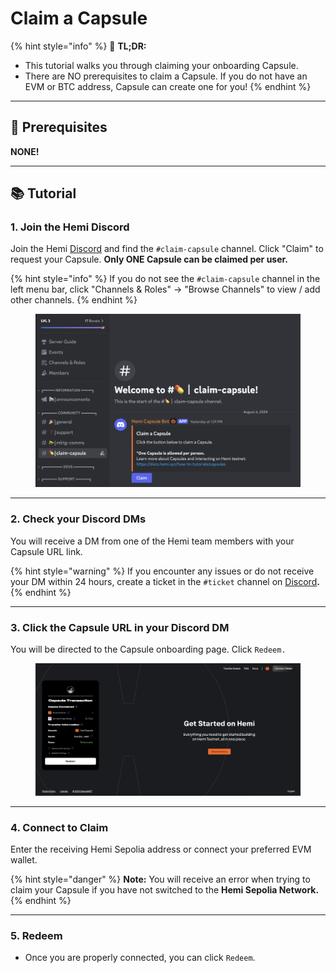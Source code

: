 # Claim a Capsule

{% hint style="info" %}
📜 **TL;DR:**

* This tutorial walks you through claiming your onboarding Capsule.
* There are NO prerequisites to claim a Capsule. If you do not have an EVM or BTC address, Capsule can create one for you!
{% endhint %}

***

## 🏁 Prerequisites

**NONE!**

***

## 📚 Tutorial

### **1. Join the Hemi Discord**

Join the Hemi [Discord](https://discord.gg/hemixyz) and find the `#claim-capsule` channel. Click "Claim" to request your Capsule. **Only ONE Capsule can be claimed per user.**&#x20;

{% hint style="info" %}
If you do not see the `#claim-capsule` channel in the left menu bar, click "Channels & Roles" -> "Browse Channels" to view / add other channels.&#x20;
{% endhint %}

<figure><img src="../../.gitbook/assets/Screenshot 2024-08-07 at 14.45.58.png" alt=""><figcaption></figcaption></figure>

***

### **2. Check your Discord DMs**

You will receive a DM from one of the Hemi team members with your Capsule URL link.&#x20;

{% hint style="warning" %}
If you encounter any issues or do not receive your DM within 24 hours, create a ticket in the `#ticket` channel on [Discord](https://discord.gg/hemixyz)**.** &#x20;
{% endhint %}

***

### 3. Click the Capsule URL in your Discord DM

You will be directed to the Capsule onboarding page. Click `Redeem.`

<figure><img src="../../.gitbook/assets/Screenshot 2024-08-07 at 14.59.32.png" alt=""><figcaption></figcaption></figure>

***

### 4. Connect to Claim

Enter the receiving Hemi Sepolia address or connect your preferred EVM wallet.

{% hint style="danger" %}
**Note:** You will receive an error when trying to claim your Capsule if you have not switched to the **Hemi Sepolia Network.**
{% endhint %}

***

### 5. Redeem

* Once you are properly connected, you can click `Redeem`.
